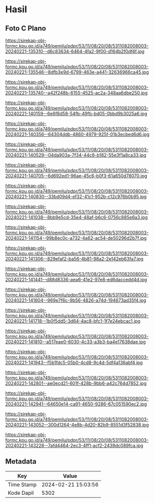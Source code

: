 # Hasil

## Foto C Plano

https://sirekap-obj-formc.kpu.go.id/a749/pemilu/pdpr/53/11/08/20/08/5311082008003-20240221-135310--d6c83634-6464-4fa2-9f00-d164b2f0df4f.jpg

https://sirekap-obj-formc.kpu.go.id/a749/pemilu/pdpr/53/11/08/20/08/5311082008003-20240221-135546--8dfb3e9d-6799-463e-a441-32636966ca45.jpg

https://sirekap-obj-formc.kpu.go.id/a749/pemilu/pdpr/53/11/08/20/08/5311082008003-20240221-135740--a42f248b-6155-4525-ac2a-348aa6dbe250.jpg

https://sirekap-obj-formc.kpu.go.id/a749/pemilu/pdpr/53/11/08/20/08/5311082008003-20240221-140159--6e6f8d58-54fb-49fb-bd05-0bbd9b3025a6.jpg

https://sirekap-obj-formc.kpu.go.id/a749/pemilu/pdpr/53/11/08/20/08/5311082008003-20240221-140356--64304ddb-4860-4979-925f-01b3ecbed6d6.jpg

https://sirekap-obj-formc.kpu.go.id/a749/pemilu/pdpr/53/11/08/20/08/5311082008003-20240221-140529--04da903a-7f34-44c8-b182-55e3f1a8ca33.jpg

https://sirekap-obj-formc.kpu.go.id/a749/pemilu/pdpr/53/11/08/20/08/5311082008003-20240221-140705--6d692ed1-96ae-45c6-b0f3-61a650d78070.jpg

https://sirekap-obj-formc.kpu.go.id/a749/pemilu/pdpr/53/11/08/20/08/5311082008003-20240221-140830--33bd09d4-ef32-41c1-952b-c12c976b0b95.jpg

https://sirekap-obj-formc.kpu.go.id/a749/pemilu/pdpr/53/11/08/20/08/5311082008003-20240221-141038--8bb9e5cd-35e4-48af-b6c6-0756c885e6a3.jpg

https://sirekap-obj-formc.kpu.go.id/a749/pemilu/pdpr/53/11/08/20/08/5311082008003-20240221-141154--99b8ec0c-a732-4a62-ac54-de50296d2b7f.jpg

https://sirekap-obj-formc.kpu.go.id/a749/pemilu/pdpr/53/11/08/20/08/5311082008003-20240221-141306--829efaf2-ba56-4b81-98a2-2e142eb63fa7.jpg

https://sirekap-obj-formc.kpu.go.id/a749/pemilu/pdpr/53/11/08/20/08/5311082008003-20240221-141441--d88d8336-aea6-41e2-97e8-ed6daccedd4d.jpg

https://sirekap-obj-formc.kpu.go.id/a749/pemilu/pdpr/53/11/08/20/08/5311082008003-20240221-141604--969e7f6c-9b56-4826-a74d-194673ad35f4.jpg

https://sirekap-obj-formc.kpu.go.id/a749/pemilu/pdpr/53/11/08/20/08/5311082008003-20240221-141718--1b0f5dd5-3d64-4ac8-bfc1-1f7e24ebcac1.jpg

https://sirekap-obj-formc.kpu.go.id/a749/pemilu/pdpr/53/11/08/20/08/5311082008003-20240221-141810--a517eae0-6030-4c33-a3b3-ba4e17638dae.jpg

https://sirekap-obj-formc.kpu.go.id/a749/pemilu/pdpr/53/11/08/20/08/5311082008003-20240221-141943--f5b1fdc5-05b0-4cd8-9c4d-5df4a136abf4.jpg

https://sirekap-obj-formc.kpu.go.id/a749/pemilu/pdpr/53/11/08/20/08/5311082008003-20240221-142801--ae0ecd21-601f-428b-9bb6-a42c764d7852.jpg

https://sirekap-obj-formc.kpu.go.id/a749/pemilu/pdpr/53/11/08/20/08/5311082008003-20240221-142941--64650e14-ca91-4650-9286-67c051590ec2.jpg

https://sirekap-obj-formc.kpu.go.id/a749/pemilu/pdpr/53/11/08/20/08/5311082008003-20240221-143052--300d1264-4e8b-4d20-82b9-8551d3f52838.jpg

https://sirekap-obj-formc.kpu.go.id/a749/pemilu/pdpr/53/11/08/20/08/5311082008003-20240221-143228--7afd4464-2ec3-4ff1-acf2-2439dc089fca.jpg


## Metadata

| Key        | Value               |
| ---------- | ------------------- |
| Time Stamp | 2024-02-21 15:03:56 |
| Kode Dapil | 5302                |



